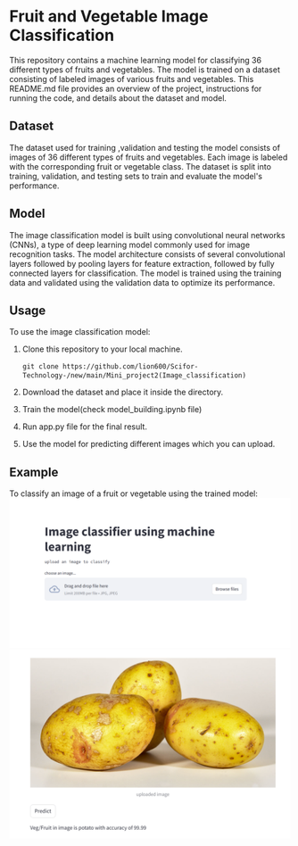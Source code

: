 # Fruit and Vegetable Image Classification

This repository contains a machine learning model for classifying 36 different types of fruits and vegetables. The model is trained on a dataset consisting of labeled images of various fruits and vegetables. This README.md file provides an overview of the project, instructions for running the code, and details about the dataset and model.

## Dataset

The dataset used for training ,validation and testing the model consists of images of 36 different types of fruits and vegetables. Each image is labeled with the corresponding fruit or vegetable class. The dataset is split into training, validation, and testing sets to train and evaluate the model's performance.

## Model

The image classification model is built using convolutional neural networks (CNNs), a type of deep learning model commonly used for image recognition tasks. The model architecture consists of several convolutional layers followed by pooling layers for feature extraction, followed by fully connected layers for classification. The model is trained using the training data and validated using the validation data to optimize its performance.

## Usage

To use the image classification model:

1. Clone this repository to your local machine.
   ```
   git clone https://github.com/lion600/Scifor-Technology-/new/main/Mini_project2(Image_classification)
   ```

3. Download the dataset and place it inside the directory.

4. Train the model(check model_building.ipynb file)

5. Run app.py file for the final result.

6. Use the model for predicting different images which you can upload.
  
   

## Example

To classify an image of a fruit or vegetable using the trained model:
![uploading an image](Image_classification1.png)
![Classify the image](image_classification2.png)




